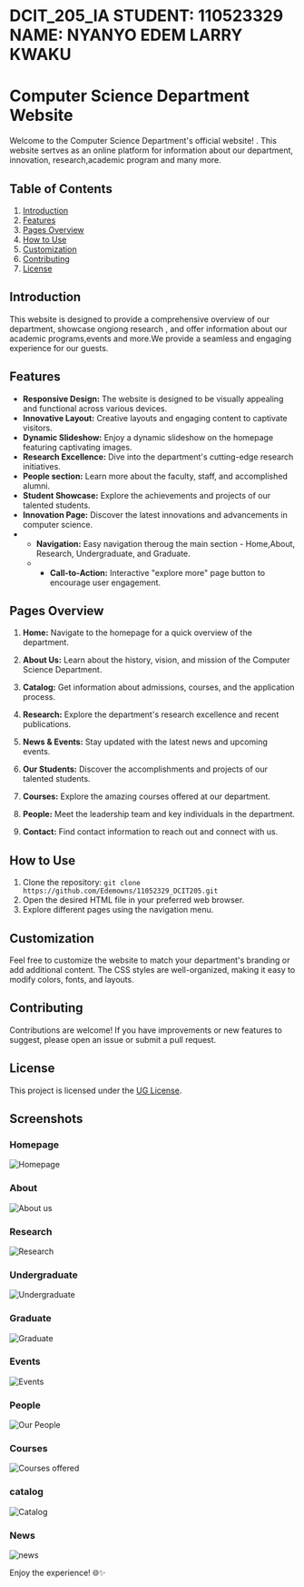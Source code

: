 # DCIT_205_IA  STUDENT: 110523329 NAME: NYANYO EDEM LARRY KWAKU
# Computer Science Department Website

Welcome to the Computer Science Department's official website! . This website sertves as an online platform for information about our department, innovation, research,academic program and many more.

## Table of Contents
1. [Introduction](#introduction)
2. [Features](#features)
3. [Pages Overview](#pages-overview)
4. [How to Use](#how-to-use)
5. [Customization](#customization)
6. [Contributing](#contributing)
7. [License](#license)

## Introduction
This website is designed to provide a comprehensive overview of our department, showcase ongiong research , and offer information about our academic programs,events and more.We provide a seamless and engaging experience for our guests.

## Features
- **Responsive Design:** The website is designed to be visually appealing and functional across various devices.
- **Innovative Layout:** Creative layouts and engaging content to captivate visitors.
- **Dynamic Slideshow:** Enjoy a dynamic slideshow on the homepage featuring captivating images.
- **Research Excellence:** Dive into the department's cutting-edge research initiatives.
- **People section:** Learn more about the faculty, staff, and accomplished alumni.
- **Student Showcase:** Explore the achievements and projects of our talented students.
- **Innovation Page:** Discover the latest innovations and advancements in computer science.
- - **Navigation:** Easy navigation theroug the main section - Home,About, Research, Undergraduate, and Graduate.
  - - **Call-to-Action:** Interactive "explore more" page  button to encourage user engagement.



## Pages Overview
1. **Home:** Navigate to the homepage for a quick overview of the department.
2. **About Us:** Learn about the history, vision, and mission of the Computer Science Department.

3. **Catalog:** Get information about admissions, courses, and the application process.
4. **Research:** Explore the department's research excellence and recent publications.
5. **News & Events:** Stay updated with the latest news and upcoming events.
6. **Our Students:** Discover the accomplishments and projects of our talented students.
8. **Courses:** Explore the amazing courses offered at our department.
9. **People:** Meet the leadership team and key individuals in the department.
10. **Contact:** Find contact information to reach out and connect with us.

## How to Use
1. Clone the repository: `git clone https://github.com/Edemowns/11052329_DCIT205.git`
2. Open the desired HTML file in your preferred web browser.
3. Explore different pages using the navigation menu.

## Customization
Feel free to customize the website to match your department's branding or add additional content. The CSS styles are well-organized, making it easy to modify colors, fonts, and layouts.

## Contributing
Contributions are welcome! If you have improvements or new features to suggest, please open an issue or submit a pull request.

## License
This project is licensed under the [UG License](LICENSE).

## Screenshots


### Homepage
![Homepage](Screenshots/homepage.png)

### About
![About us](Screenshots/aboutus.png)

### Research
![Research](Screenshots/research.png)

### Undergraduate
![Undergraduate](Screenshots/undergraduate.png)

### Graduate
![Graduate](Screenshots/graduate.png)

### Events
![Events](Screenshots/events.png)

### People
![Our People](Screenshots/people.png)

### Courses
![Courses offered](Screenshots/courses.png)

### catalog
![Catalog](Screenshots/catalog.png)
### News
![news](Screenshots/news.png)






Enjoy the experience! 🌐✨
